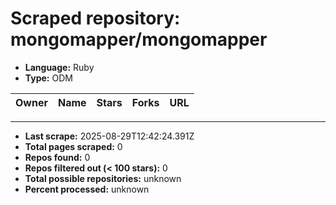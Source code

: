 # Scraped repository: mongomapper/mongomapper
* **Language:** Ruby
* **Type:** ODM

| Owner | Name | Stars | Forks | URL |
|---|---|---|---|---|

---
* **Last scrape:** 2025-08-29T12:42:24.391Z
* **Total pages scraped:** 0
* **Repos found:** 0
* **Repos filtered out (< 100 stars):** 0
* **Total possible repositories:** unknown
* **Percent processed:** unknown

